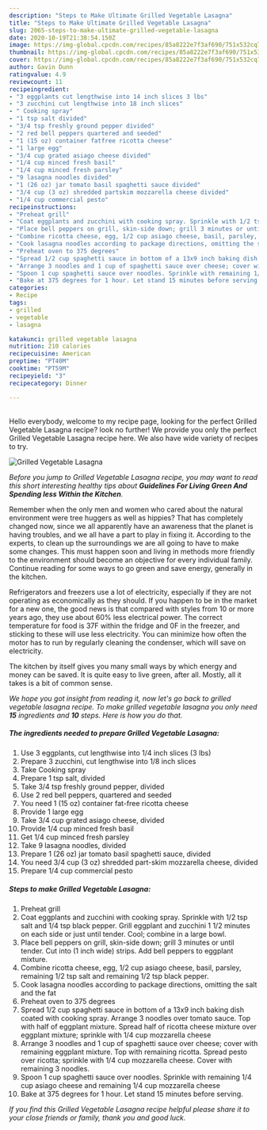 ```yaml
---
description: "Steps to Make Ultimate Grilled Vegetable Lasagna"
title: "Steps to Make Ultimate Grilled Vegetable Lasagna"
slug: 2065-steps-to-make-ultimate-grilled-vegetable-lasagna
date: 2020-10-19T21:38:54.150Z
image: https://img-global.cpcdn.com/recipes/85a8222e7f3af690/751x532cq70/grilled-vegetable-lasagna-recipe-main-photo.jpg
thumbnail: https://img-global.cpcdn.com/recipes/85a8222e7f3af690/751x532cq70/grilled-vegetable-lasagna-recipe-main-photo.jpg
cover: https://img-global.cpcdn.com/recipes/85a8222e7f3af690/751x532cq70/grilled-vegetable-lasagna-recipe-main-photo.jpg
author: Gavin Dunn
ratingvalue: 4.9
reviewcount: 11
recipeingredient:
- "3 eggplants cut lengthwise into 14 inch slices 3 lbs"
- "3 zucchini cut lengthwise into 18 inch slices"
- " Cooking spray"
- "1 tsp salt divided"
- "3/4 tsp freshly ground pepper divided"
- "2 red bell peppers quartered and seeded"
- "1 (15 oz) container fatfree ricotta cheese"
- "1 large egg"
- "3/4 cup grated asiago cheese divided"
- "1/4 cup minced fresh basil"
- "1/4 cup minced fresh parsley"
- "9 lasagna noodles divided"
- "1 (26 oz) jar tomato basil spaghetti sauce divided"
- "3/4 cup (3 oz) shredded partskim mozzarella cheese divided"
- "1/4 cup commercial pesto"
recipeinstructions:
- "Preheat grill"
- "Coat eggplants and zucchini with cooking spray. Sprinkle with 1/2 tsp salt and 1/4 tsp black pepper. Grill eggplant and zucchini 1 1/2 minutes on each side or just until tender. Cool; combine in a large bowl."
- "Place bell peppers on grill, skin-side down; grill 3 minutes or until tender. Cut into (1 inch wide) strips. Add bell peppers to eggplant mixture."
- "Combine ricotta cheese, egg, 1/2 cup asiago cheese, basil, parsley, remaining 1/2 tsp salt and remaining 1/2 tsp black pepper."
- "Cook lasagna noodles according to package directions, omitting the salt and the fat"
- "Preheat oven to 375 degrees"
- "Spread 1/2 cup spaghetti sauce in bottom of a 13x9 inch baking dish coated with cooking spray. Arrange 3 noodles over tomato sauce. Top with half of eggplant mixture. Spread half of ricotta cheese mixture over eggplant mixture; sprinkle with 1/4 cup mozzarella cheese"
- "Arrange 3 noodles and 1 cup of spaghetti sauce over cheese; cover with remaining eggplant mixture. Top with remaining ricotta. Spread pesto over ricotta; sprinkle with 1/4 cup mozzarella cheese. Cover with remaining 3 noodles."
- "Spoon 1 cup spaghetti sauce over noodles. Sprinkle with remaining 1/4 cup asiago cheese and remaining 1/4 cup mozzarella cheese"
- "Bake at 375 degrees for 1 hour. Let stand 15 minutes before serving."
categories:
- Recipe
tags:
- grilled
- vegetable
- lasagna

katakunci: grilled vegetable lasagna 
nutrition: 210 calories
recipecuisine: American
preptime: "PT40M"
cooktime: "PT59M"
recipeyield: "3"
recipecategory: Dinner

---
```

<br>
Hello everybody, welcome to my recipe page, looking for the perfect Grilled Vegetable Lasagna recipe? look no further! We provide you only the perfect Grilled Vegetable Lasagna recipe here. We also have wide variety of recipes to try.
<br>


![Grilled Vegetable Lasagna](https://img-global.cpcdn.com/recipes/85a8222e7f3af690/751x532cq70/grilled-vegetable-lasagna-recipe-main-photo.jpg)

<i>Before you jump to Grilled Vegetable Lasagna recipe, you may want to read this short interesting healthy tips about 
<strong>Guidelines For Living Green And Spending less Within the Kitchen</strong>.</i>
</br>

Remember when the only men and women who cared about the natural environment were tree huggers as well as hippies? That has completely changed now, since we all apparently have an awareness that the planet is having troubles, and we all have a part to play in fixing it. According to the experts, to clean up the surroundings we are all going to have to make some changes. This must happen soon and living in methods more friendly to the environment should become an objective for every individual family. Continue reading for some ways to go green and save energy, generally in the kitchen.

Refrigerators and freezers use a lot of electricity, especially if they are not operating as economically as they should. If you happen to be in the market for a new one, the good news is that compared with styles from 10 or more years ago, they use about 60% less electrical power. The correct temperature for food is 37F within the fridge and 0F in the freezer, and sticking to these will use less electricity. You can minimize how often the motor has to run by regularly cleaning the condenser, which will save on electricity.

The kitchen by itself gives you many small ways by which energy and money can be saved. It is quite easy to live green, after all. Mostly, all it takes is a bit of common sense.


<i>We hope you got insight from reading it, now let's go back to grilled vegetable lasagna recipe. To make grilled vegetable lasagna you only need <strong>15</strong> ingredients and <strong>10</strong> steps. Here is how you do that.
</i>

##### The ingredients needed to prepare Grilled Vegetable Lasagna:

1. Use 3 eggplants, cut lengthwise into 1/4 inch slices (3 lbs)
1. Prepare 3 zucchini, cut lengthwise into 1/8 inch slices
1. Take  Cooking spray
1. Prepare 1 tsp salt, divided
1. Take 3/4 tsp freshly ground pepper, divided
1. Use 2 red bell peppers, quartered and seeded
1. You need 1 (15 oz) container fat-free ricotta cheese
1. Provide 1 large egg
1. Take 3/4 cup grated asiago cheese, divided
1. Provide 1/4 cup minced fresh basil
1. Get 1/4 cup minced fresh parsley
1. Take 9 lasagna noodles, divided
1. Prepare 1 (26 oz) jar tomato basil spaghetti sauce, divided
1. You need 3/4 cup (3 oz) shredded part-skim mozzarella cheese, divided
1. Prepare 1/4 cup commercial pesto


##### Steps to make Grilled Vegetable Lasagna:

1. Preheat grill
1. Coat eggplants and zucchini with cooking spray. Sprinkle with 1/2 tsp salt and 1/4 tsp black pepper. Grill eggplant and zucchini 1 1/2 minutes on each side or just until tender. Cool; combine in a large bowl.
1. Place bell peppers on grill, skin-side down; grill 3 minutes or until tender. Cut into (1 inch wide) strips. Add bell peppers to eggplant mixture.
1. Combine ricotta cheese, egg, 1/2 cup asiago cheese, basil, parsley, remaining 1/2 tsp salt and remaining 1/2 tsp black pepper.
1. Cook lasagna noodles according to package directions, omitting the salt and the fat
1. Preheat oven to 375 degrees
1. Spread 1/2 cup spaghetti sauce in bottom of a 13x9 inch baking dish coated with cooking spray. Arrange 3 noodles over tomato sauce. Top with half of eggplant mixture. Spread half of ricotta cheese mixture over eggplant mixture; sprinkle with 1/4 cup mozzarella cheese
1. Arrange 3 noodles and 1 cup of spaghetti sauce over cheese; cover with remaining eggplant mixture. Top with remaining ricotta. Spread pesto over ricotta; sprinkle with 1/4 cup mozzarella cheese. Cover with remaining 3 noodles.
1. Spoon 1 cup spaghetti sauce over noodles. Sprinkle with remaining 1/4 cup asiago cheese and remaining 1/4 cup mozzarella cheese
1. Bake at 375 degrees for 1 hour. Let stand 15 minutes before serving.


<i>If you find this Grilled Vegetable Lasagna recipe helpful please share it to your close friends or family, thank you and good luck.</i>
